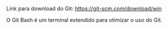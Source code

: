 Link para download do Git: https://git-scm.com/download/win

O Git Bash é um terminal extendido para otimizar o uso do Git. 